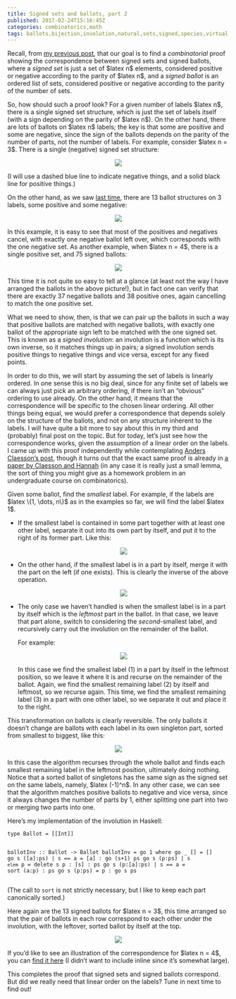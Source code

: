 ```yaml
---
title: Signed sets and ballots, part 2
published: 2017-02-24T15:16:45Z
categories: combinatorics,math
tags: ballots,bijection,involution,natural,sets,signed,species,virtual
---
```


<p>Recall, from <a href="https://byorgey.wordpress.com/2017/02/20/signed-sets-and-ballots-part-1/">my previous post</a>, that our goal is to find a <em>combinatorial</em> proof showing the correspondence between signed sets and signed ballots, where a <em>signed set</em> is just a set of $latex n$ elements, considered positive or negative according to the parity of $latex n$, and a <em>signed ballot</em> is an ordered list of sets, considered positive or negative according to the parity of the number of sets.</p>
<p>So, how should such a proof look? For a given number of labels $latex n$, there is a single signed set structure, which is just the set of labels itself (with a sign depending on the parity of $latex n$). On the other hand, there are lots of ballots on $latex n$ labels; the key is that some are positive and some are negative, since the sign of the ballots depends on the parity of the number of parts, not the number of labels. For example, consider $latex n = 3$. There is a single (negative) signed set structure:</p>
<div style="text-align:center;">
<p><img src="http://byorgey.files.wordpress.com/2017/02/c8dadbdd1a4a1256.png" /></p>
</div>
<p>(I will use a dashed blue line to indicate negative things, and a solid black line for positive things.)</p>
<p>On the other hand, as we saw <a href="https://byorgey.wordpress.com/2017/02/20/signed-sets-and-ballots-part-1/">last time</a>, there are 13 ballot structures on 3 labels, some positive and some negative:</p>
<div style="text-align:center;">
<p><img src="http://byorgey.files.wordpress.com/2017/02/1c54d7738a0e2be6.png" /></p>
</div>
<p>In this example, it is easy to see that most of the positives and negatives cancel, with exactly one negative ballot left over, which corresponds with the one negative set. As another example, when $latex n = 4$, there is a single positive set, and 75 signed ballots:</p>
<div style="text-align:center;">
<p><img src="http://byorgey.files.wordpress.com/2017/02/55d603bded1137d5.png" /></p>
</div>
<p>This time it is not quite so easy to tell at a glance (at least not the way I have arranged the ballots in the above picture!), but in fact one can verify that there are exactly 37 negative ballots and 38 positive ones, again cancelling to match the one positive set.</p>
<p>What we need to show, then, is that we can pair up the ballots in such a way that positive ballots are matched with negative ballots, with exactly one ballot of the appropriate sign left to be matched with the one signed set. This is known as a <em>signed involution</em>: an involution is a function which is its own inverse, so it matches things up in pairs; a signed involution sends positive things to negative things and vice versa, except for any fixed points.</p>
<p>In order to do this, we will start by assuming the set of labels is linearly ordered. In one sense this is no big deal, since for any finite set of labels we can always just pick an arbitrary ordering, if there isn’t an “obvious” ordering to use already. On the other hand, it means that the correspondence will be specific to the chosen linear ordering. All other things being equal, we would prefer a correspondence that depends solely on the structure of the ballots, and not on any structure inherent to the labels. I will have quite a bit more to say about this in my third and (probably) final post on the topic. But for today, let’s just see how the correspondence works, given the assumption of a linear order on the labels. I came up with this proof independently while contemplating <a href="http://akc.is/blog/2017-02-18-Inverse-species-and-sign-reversing-involutions.html">Anders Claesson’s post</a>, though it turns out that the exact same proof is already in <a href="http://www.combinatorics.org/ojs/index.php/eljc/article/view/v21i4p16">a paper by Claesson and Hannah</a> (in any case it is really just a small lemma, the sort of thing you might give as a homework problem in an undergraduate course on combinatorics).</p>
<p>Given some ballot, find the <em>smallest</em> label. For example, if the labels are $latex \{1, \dots, n\}$ as in the examples so far, we will find the label $latex 1$.</p>
<ul>
<li><p>If the smallest label is contained in some part together with at least one other label, separate it out into its own part by itself, and put it to the right of its former part. Like this:</p>
<div style="text-align:center;">
<p><img src="http://byorgey.files.wordpress.com/2017/02/aca212b025804418.png" /></p>
</div></li>
<li><p>On the other hand, if the smallest label is in a part by itself, merge it with the part on the left (if one exists). This is clearly the inverse of the above operation.</p>
<div style="text-align:center;">
<p><img src="http://byorgey.files.wordpress.com/2017/02/5f0f2b812d6bc1a0.png" /></p>
</div></li>
<li><p>The only case we haven’t handled is when the smallest label is in a part by itself which is the <em>leftmost</em> part in the ballot. In that case, we leave that part alone, switch to considering the <em>second</em>-smallest label, and recursively carry out the involution on the remainder of the ballot.</p>
<p>For example:</p>
<div style="text-align:center;">
<p><img src="http://byorgey.files.wordpress.com/2017/02/17a4dd855ed2e8c4.png" /></p>
</div>
<p>In this case we find the smallest label (1) in a part by itself in the leftmost position, so we leave it where it is and recurse on the remainder of the ballot. Again, we find the smallest remaining label (2) by itself and leftmost, so we recurse again. This time, we find the smallest remaining label (3) in a part with one other label, so we separate it out and place it to the right.</p></li>
</ul>
<p>This transformation on ballots is clearly reversible. The only ballots it doesn’t change are ballots with each label in its own singleton part, sorted from smallest to biggest, like this:</p>
<div style="text-align:center;">
<p><img src="http://byorgey.files.wordpress.com/2017/02/c60ed358cf8efa8e.png" /></p>
</div>
<p>In this case the algorithm recurses through the whole ballot and finds each smallest remaining label in the leftmost position, ultimately doing nothing. Notice that a sorted ballot of singletons has the same sign as the signed set on the same labels, namely, $latex (-1)^n$. In any other case, we can see that the algorithm matches positive ballots to negative and vice versa, since it always changes the number of parts by 1, either splitting one part into two or merging two parts into one.</p>
<p>Here’s my implementation of the involution in Haskell:</p>
<pre><code>type Ballot = [[Int]]

ballotInv :: Ballot -&gt; Ballot
ballotInv = go 1
  where
    go _ [] = []
    go s ([a]:ps)
      | s == a = [a] : go (s+1) ps
    go s (p:ps)
      | s `elem` p = delete s p : [s] : ps
    go s (p:[a]:ps)
      | s == a = sort (a:p) : ps
    go s (p:ps) = p : go s ps</code></pre>
<p>(The call to <code>sort</code> is not strictly necessary, but I like to keep each part canonically sorted.)</p>
<p>Here again are the 13 signed ballots for $latex n = 3$, this time arranged so that the pair of ballots in each row correspond to each other under the involution, with the leftover, sorted ballot by itself at the top.</p>
<div style="text-align:center;">
<p><img src="http://byorgey.files.wordpress.com/2017/02/99df466df8234d85.png" /></p>
</div>
<p>If you’d like to see an illustration of the correspondence for $latex n = 4$, you can <a href="https://byorgey.files.wordpress.com/2017/02/ballots41.png">find it here</a> (I didn’t want to include inline since it’s somewhat large).</p>
<p>This completes the proof that signed sets and signed ballots correspond. But did we really need that linear order on the labels? Tune in next time to find out!</p>

